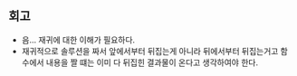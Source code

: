 ## 회고
- 음...  재귀에 대한 이해가 필요하다.
- 재귀적으로 솔루션을 짜서 앞에서부터 뒤집는게 아니라 뒤에서부터 뒤집는거고 함수에서 내용을 짤 떄는 이미 다 뒤집힌 결과물이 온다고 생각하여야 한다.
